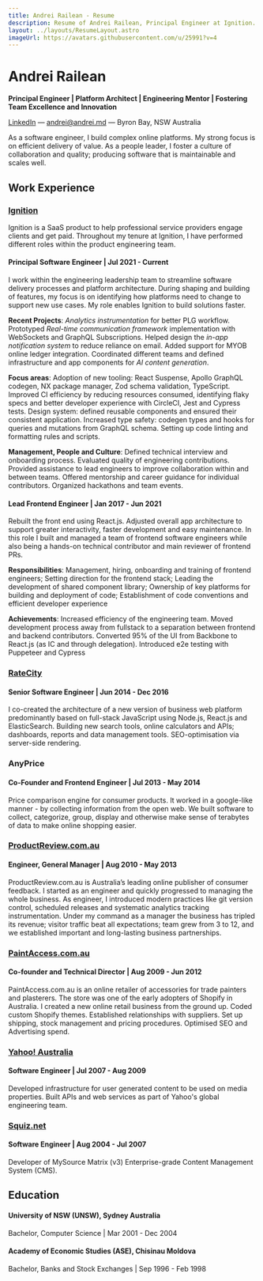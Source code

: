```yaml
---
title: Andrei Railean - Resume
description: Resume of Andrei Railean, Principal Engineer at Ignition.
layout: ../layouts/ResumeLayout.astro
imageUrl: https://avatars.githubusercontent.com/u/25991?v=4
---
```


# Andrei Railean

**Principal Engineer | Platform Architect | Engineering Mentor | Fostering Team Excellence and Innovation**

[LinkedIn](https://www.linkedin.com/in/andreirailean/) &mdash; andrei@andrei.md &mdash; Byron Bay, NSW Australia

As a software engineer, I build complex online platforms. My strong focus is on efficient delivery of value. As a people leader, I foster a culture of collaboration and quality; producing software that is maintainable and scales well.

## Work Experience

### [Ignition](https://ignitionapp.com/)

Ignition is a SaaS product to help professional service providers engage clients and get paid. Throughout my tenure at Ignition, I have performed different roles within the product engineering team.

#### Principal Software Engineer | Jul 2021 - Current
I work within the engineering leadership team to streamline software delivery processes and platform architecture. During shaping and building of features, my focus is on identifying how platforms need to change to support new use cases. My role enables Ignition to build solutions faster.

**Recent Projects**: *Analytics instrumentation* for better PLG workflow. Prototyped *Real-time communication framework* implementation with WebSockets and GraphQL Subscriptions. Helped design the *in-app notification system* to reduce reliance on email. Added support for MYOB online ledger integration. Coordinated different teams and defined infrastructure and app components for *AI content generation*.

**Focus areas**: Adoption of new tooling: React Suspense, Apollo GraphQL codegen, NX package manager, Zod schema validation, TypeScript. Improved CI efficiency by reducing resources consumed, identifying flaky specs and better developer experience with CircleCI, Jest and Cypress tests. Design system: defined reusable components and ensured their consistent application. Increased type safety: codegen types and hooks for queries and mutations from GraphQL schema. Setting up code linting and formatting rules and scripts.

**Management, People and Culture**: Defined technical interview and onboarding process. Evaluated quality of engineering contributions. Provided assistance to lead engineers to improve collaboration within and between teams. Offered mentorship and career guidance for individual contributors. Organized hackathons and team events.


#### Lead Frontend Engineer | Jan 2017 - Jun 2021
Rebuilt the front end using React.js. Adjusted overall app architecture to support greater interactivity, faster development and easy maintenance. In this role I built and managed a team of frontend software engineers while also being a hands-on technical contributor and main reviewer of frontend PRs.

**Responsibilities**: Management, hiring, onboarding and training of frontend engineers; Setting direction for the frontend stack; Leading the development of shared component library; Ownership of key platforms for building and deployment of code; Establishment of code conventions and efficient developer experience

**Achievements**: Increased efficiency of the engineering team. Moved development process away from fullstack to a separation between frontend and backend contributors. Converted 95% of the UI from Backbone to React.js (as IC and through delegation). Introduced e2e testing with Puppeteer and Cypress


### [RateCity](http://ratecity.com.au/)
#### Senior Software Engineer | Jun 2014 - Dec 2016
I co-created the architecture of a new version of business web platform predominantly based on full-stack JavaScript using Node.js, React.js and ElasticSearch. Building new search tools, online calculators and APIs; dashboards, reports and data management tools. SEO-optimisation via server-side rendering.


### AnyPrice
#### Co-Founder and Frontend Engineer | Jul 2013 - May 2014
Price comparison engine for consumer products. It worked in a google-like manner - by collecting information from the open web. We built software to collect, categorize, group, display and otherwise make sense of terabytes of data to make online shopping easier.


### [ProductReview.com.au](https://productreview.com.au)
#### Engineer, General Manager | Aug 2010 - May 2013
ProductReview.com.au is Australia’s leading online publisher of consumer feedback. I started as an engineer and quickly progressed to managing the whole business. As engineer, I introduced modern practices like git version control, scheduled releases and systematic analytics tracking instrumentation. Under my command as a manager the business has tripled its revenue; visitor traffic beat all expectations; team grew from 3 to 12, and we established important and long-lasting business partnerships.


### [PaintAccess.com.au](https://paintaccess.com.au)
#### Co-founder and Technical Director | Aug 2009 - Jun 2012
PaintAccess.com.au is an online retailer of accessories for trade painters and plasterers. The store was one of the early adopters of Shopify in Australia. I created a new online retail business from the ground up. Coded custom Shopify themes. Established relationships with suppliers. Set up shipping, stock management and pricing procedures. Optimised SEO and Advertising spend.


### [Yahoo! Australia](https://au.yahoo.com)
#### Software Engineer | Jul 2007 - Aug 2009
Developed infrastructure for user generated content to be used on media properties. Built APIs and web services as part of Yahoo's global engineering team.


### [Squiz.net](https://squiz.net)
#### Software Engineer | Aug 2004 - Jul 2007
Developer of MySource Matrix (v3) Enterprise-grade Content Management System (CMS).


## Education
#### University of NSW (UNSW), Sydney Australia
Bachelor, Computer Science | Mar 2001 - Dec 2004

#### Academy of Economic Studies (ASE), Chisinau  Moldova
Bachelor, Banks and Stock Exchanges | Sep 1996 - Feb 1998
